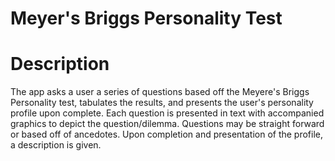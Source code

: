 # Meyer's Briggs Personality Test

# Description
The app asks a user a series of questions based off the Meyere's Briggs Personality test, tabulates
the results, and presents the user's personality profile upon complete. Each question is presented
in text with accompanied graphics to depict the question/dilemma. Questions may be straight forward
or based off of ancedotes. Upon completion and presentation of the profile, a description is given.

